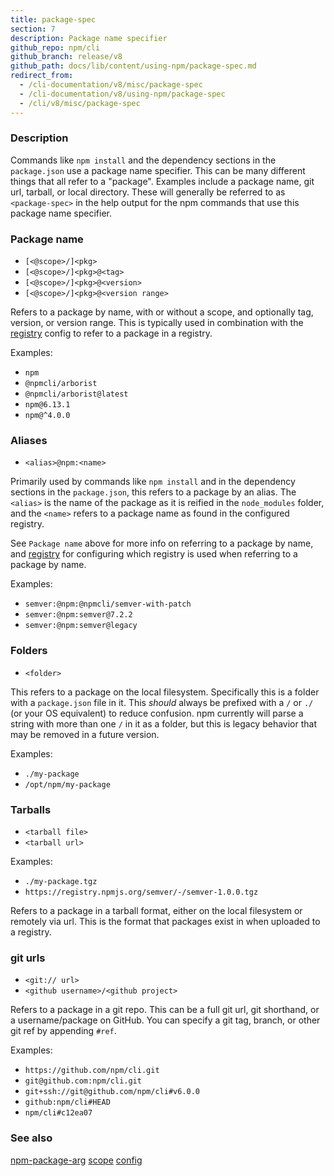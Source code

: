 ```yaml
---
title: package-spec
section: 7
description: Package name specifier
github_repo: npm/cli
github_branch: release/v8
github_path: docs/lib/content/using-npm/package-spec.md
redirect_from:
  - /cli-documentation/v8/misc/package-spec
  - /cli-documentation/v8/using-npm/package-spec
  - /cli/v8/misc/package-spec
---
```


### Description

Commands like `npm install` and the dependency sections in the `package.json` use a package name specifier. This can be many different things that all refer to a "package". Examples include a package name, git url, tarball, or local directory. These will generally be referred to as `<package-spec>` in the help output for the npm commands that use this package name specifier.

### Package name

- `[<@scope>/]<pkg>`
- `[<@scope>/]<pkg>@<tag>`
- `[<@scope>/]<pkg>@<version>`
- `[<@scope>/]<pkg>@<version range>`

Refers to a package by name, with or without a scope, and optionally tag, version, or version range. This is typically used in combination with the [registry](/cli/v8/using-npm/config#registry) config to refer to a package in a registry.

Examples:

- `npm`
- `@npmcli/arborist`
- `@npmcli/arborist@latest`
- `npm@6.13.1`
- `npm@^4.0.0`

### Aliases

- `<alias>@npm:<name>`

Primarily used by commands like `npm install` and in the dependency sections in the `package.json`, this refers to a package by an alias. The `<alias>` is the name of the package as it is reified in the `node_modules` folder, and the `<name>` refers to a package name as found in the configured registry.

See `Package name` above for more info on referring to a package by name, and [registry](/cli/v8/using-npm/config#registry) for configuring which registry is used when referring to a package by name.

Examples:

- `semver:@npm:@npmcli/semver-with-patch`
- `semver:@npm:semver@7.2.2`
- `semver:@npm:semver@legacy`

### Folders

- `<folder>`

This refers to a package on the local filesystem. Specifically this is a folder with a `package.json` file in it. This _should_ always be prefixed with a `/` or `./` (or your OS equivalent) to reduce confusion. npm currently will parse a string with more than one `/` in it as a folder, but this is legacy behavior that may be removed in a future version.

Examples:

- `./my-package`
- `/opt/npm/my-package`

### Tarballs

- `<tarball file>`
- `<tarball url>`

Examples:

- `./my-package.tgz`
- `https://registry.npmjs.org/semver/-/semver-1.0.0.tgz`

Refers to a package in a tarball format, either on the local filesystem or remotely via url. This is the format that packages exist in when uploaded to a registry.

### git urls

- `<git:// url>`
- `<github username>/<github project>`

Refers to a package in a git repo. This can be a full git url, git shorthand, or a username/package on GitHub. You can specify a git tag, branch, or other git ref by appending `#ref`.

Examples:

- `https://github.com/npm/cli.git`
- `git@github.com:npm/cli.git`
- `git+ssh://git@github.com/npm/cli#v6.0.0`
- `github:npm/cli#HEAD`
- `npm/cli#c12ea07`

### See also

[npm-package-arg](https://npm.im/npm-package-arg) [scope](/cli/v8/using-npm/scope) [config](/cli/v8/using-npm/config)
